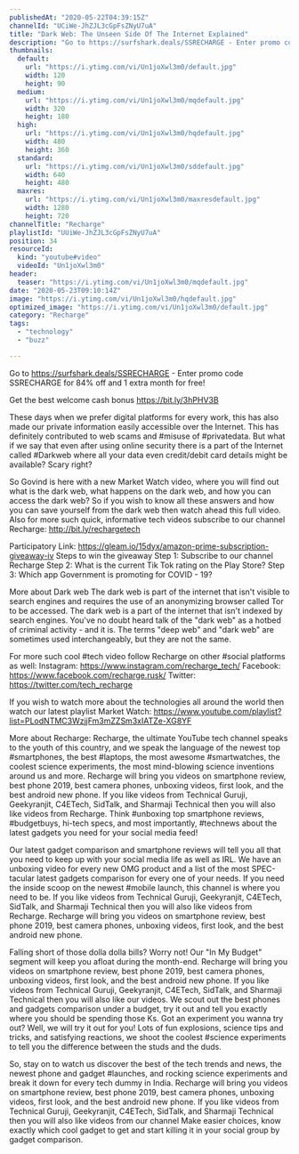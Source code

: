 ```yaml
---
publishedAt: "2020-05-22T04:39:15Z"
channelId: "UCiWe-JhZJL3cGpFsZNyU7uA"
title: "Dark Web: The Unseen Side Of The Internet Explained​"
description: "Go to https://surfshark.deals/SSRECHARGE - Enter promo code SSRECHARGE for 84% off and 1 extra month for free!\n\nGet the best welcome cash bonus https://bit.ly/3hPHV3B\n\nThese days when we prefer digital platforms for every work, this has also made our private information easily accessible over the Internet. This has definitely contributed to web scams and #misuse of  #privatedata. But what if we say that even after using online security there is a part of the Internet called #Darkweb where all your data even credit/debit card details might be available? Scary right?\n\nSo Govind is here with a new Market Watch video, where you will find out what is the dark web, what happens on the dark web, and how you can access the dark web? So if you wish to know all these answers and how you can save yourself from the dark web then watch ahead this full video. Also for more such quick, informative tech videos subscribe to our channel Recharge: http://bit.ly/rechargetech\n\nParticipatory Link: https://gleam.io/15dyx/amazon-prime-subscription-giveaway-iv\nSteps to win the giveaway\nStep 1: Subscribe to our channel Recharge\nStep 2: What is the current Tik Tok rating on the Play Store?\nStep 3: Which app Government is promoting for COVID - 19?\n\nMore about Dark web\nThe dark web is part of the internet that isn't visible to search engines and requires the use of an anonymizing browser called Tor to be accessed. The dark web is a part of the internet that isn't indexed by search engines. You've no doubt heard talk of the \"dark web\" as a hotbed of criminal activity - and it is. The terms \"deep web\" and \"dark web\" are sometimes used interchangeably, but they are not the same. \n\nFor more such cool #tech video follow Recharge on other #social platforms as well: \nInstagram: https://www.instagram.com/recharge_tech/ \nFacebook: https://www.facebook.com/recharge.rusk/ \nTwitter: https://twitter.com/tech_recharge\n\nIf you wish to watch more about the technologies all around the world then watch our latest playlist Market Watch: https://www.youtube.com/playlist?list=PLodNTMC3WzjjFm3mZZSm3xIATZe-XG8YF\n\nMore about Recharge: Recharge, the ultimate YouTube tech channel speaks to the youth of this country, and we speak the language of the newest top #smartphones, the best #laptops, the most awesome #smartwatches, the coolest science experiments, the most mind-blowing science inventions around us and more. Recharge will bring you videos on smartphone review, best phone 2019, best camera phones, unboxing videos, first look, and the best android new phone. If you like videos from Technical Guruji, Geekyranjit, C4ETech, SidTalk, and Sharmaji Technical then you will also like videos from Recharge. Think #unboxing top smartphone reviews, #budgetbuys, hi-tech specs, and most importantly, #technews about the latest gadgets you need for your social media feed!\n\nOur latest gadget comparison and smartphone reviews will tell you all that you need to keep up with your social media life as well as IRL. We have an unboxing video for every new OMG product and a list of the most SPEC-tacular latest gadgets comparison for every one of your needs. If you need the inside scoop on the newest #mobile launch, this channel is where you need to be. If you like videos from Technical Guruji, Geekyranjit, C4ETech, SidTalk, and Sharmaji Technical then you will also like videos from Recharge. Recharge will bring you videos on smartphone review, best phone 2019, best camera phones, unboxing videos, first look, and the best android new phone.\n\nFalling short of those dolla dolla bills? Worry not! Our \"In My Budget\" segment will keep you afloat during the month-end. Recharge will bring you videos on smartphone review, best phone 2019, best camera phones, unboxing videos, first look, and the best android new phone. If you like videos from Technical Guruji, Geekyranjit, C4ETech, SidTalk, and Sharmaji Technical then you will also like our videos. We scout out the best phones and gadgets comparison under a budget, try it out and tell you exactly where you should be spending those Ks. Got an experiment you wanna try out? Well, we will try it out for you! Lots of fun explosions, science tips and tricks, and satisfying reactions, we shoot the coolest #science experiments to tell you the difference between the studs and the duds.\n\nSo, stay on to watch us discover the best of the tech trends and news, the newest phone and gadget #launches, and rocking science experiments and break it down for every tech dummy in India. Recharge will bring you videos on smartphone review, best phone 2019, best camera phones, unboxing videos, first look, and the best android new phone. If you like videos from Technical Guruji, Geekyranjit, C4ETech, SidTalk, and Sharmaji Technical then you will also like videos from our channel Make easier choices, know exactly which cool gadget to get and start killing it in your social group by gadget comparison."
thumbnails:
  default:
    url: "https://i.ytimg.com/vi/Un1joXwl3m0/default.jpg"
    width: 120
    height: 90
  medium:
    url: "https://i.ytimg.com/vi/Un1joXwl3m0/mqdefault.jpg"
    width: 320
    height: 180
  high:
    url: "https://i.ytimg.com/vi/Un1joXwl3m0/hqdefault.jpg"
    width: 480
    height: 360
  standard:
    url: "https://i.ytimg.com/vi/Un1joXwl3m0/sddefault.jpg"
    width: 640
    height: 480
  maxres:
    url: "https://i.ytimg.com/vi/Un1joXwl3m0/maxresdefault.jpg"
    width: 1280
    height: 720
channelTitle: "Recharge"
playlistId: "UUiWe-JhZJL3cGpFsZNyU7uA"
position: 34
resourceId:
  kind: "youtube#video"
  videoId: "Un1joXwl3m0"
header:
  teaser: "https://i.ytimg.com/vi/Un1joXwl3m0/mqdefault.jpg"
date: "2020-05-23T09:10:14Z"
image: "https://i.ytimg.com/vi/Un1joXwl3m0/hqdefault.jpg"
optimized_image: "https://i.ytimg.com/vi/Un1joXwl3m0/default.jpg"
category: "Recharge"
tags:
  - "technology"
  - "buzz"

---
```

Go to https://surfshark.deals/SSRECHARGE - Enter promo code SSRECHARGE for 84% off and 1 extra month for free!

Get the best welcome cash bonus https://bit.ly/3hPHV3B

These days when we prefer digital platforms for every work, this has also made our private information easily accessible over the Internet. This has definitely contributed to web scams and #misuse of  #privatedata. But what if we say that even after using online security there is a part of the Internet called #Darkweb where all your data even credit/debit card details might be available? Scary right?

So Govind is here with a new Market Watch video, where you will find out what is the dark web, what happens on the dark web, and how you can access the dark web? So if you wish to know all these answers and how you can save yourself from the dark web then watch ahead this full video. Also for more such quick, informative tech videos subscribe to our channel Recharge: http://bit.ly/rechargetech

Participatory Link: https://gleam.io/15dyx/amazon-prime-subscription-giveaway-iv
Steps to win the giveaway
Step 1: Subscribe to our channel Recharge
Step 2: What is the current Tik Tok rating on the Play Store?
Step 3: Which app Government is promoting for COVID - 19?

More about Dark web
The dark web is part of the internet that isn't visible to search engines and requires the use of an anonymizing browser called Tor to be accessed. The dark web is a part of the internet that isn't indexed by search engines. You've no doubt heard talk of the "dark web" as a hotbed of criminal activity - and it is. The terms "deep web" and "dark web" are sometimes used interchangeably, but they are not the same. 

For more such cool #tech video follow Recharge on other #social platforms as well: 
Instagram: https://www.instagram.com/recharge_tech/ 
Facebook: https://www.facebook.com/recharge.rusk/ 
Twitter: https://twitter.com/tech_recharge

If you wish to watch more about the technologies all around the world then watch our latest playlist Market Watch: https://www.youtube.com/playlist?list=PLodNTMC3WzjjFm3mZZSm3xIATZe-XG8YF

More about Recharge: Recharge, the ultimate YouTube tech channel speaks to the youth of this country, and we speak the language of the newest top #smartphones, the best #laptops, the most awesome #smartwatches, the coolest science experiments, the most mind-blowing science inventions around us and more. Recharge will bring you videos on smartphone review, best phone 2019, best camera phones, unboxing videos, first look, and the best android new phone. If you like videos from Technical Guruji, Geekyranjit, C4ETech, SidTalk, and Sharmaji Technical then you will also like videos from Recharge. Think #unboxing top smartphone reviews, #budgetbuys, hi-tech specs, and most importantly, #technews about the latest gadgets you need for your social media feed!

Our latest gadget comparison and smartphone reviews will tell you all that you need to keep up with your social media life as well as IRL. We have an unboxing video for every new OMG product and a list of the most SPEC-tacular latest gadgets comparison for every one of your needs. If you need the inside scoop on the newest #mobile launch, this channel is where you need to be. If you like videos from Technical Guruji, Geekyranjit, C4ETech, SidTalk, and Sharmaji Technical then you will also like videos from Recharge. Recharge will bring you videos on smartphone review, best phone 2019, best camera phones, unboxing videos, first look, and the best android new phone.

Falling short of those dolla dolla bills? Worry not! Our "In My Budget" segment will keep you afloat during the month-end. Recharge will bring you videos on smartphone review, best phone 2019, best camera phones, unboxing videos, first look, and the best android new phone. If you like videos from Technical Guruji, Geekyranjit, C4ETech, SidTalk, and Sharmaji Technical then you will also like our videos. We scout out the best phones and gadgets comparison under a budget, try it out and tell you exactly where you should be spending those Ks. Got an experiment you wanna try out? Well, we will try it out for you! Lots of fun explosions, science tips and tricks, and satisfying reactions, we shoot the coolest #science experiments to tell you the difference between the studs and the duds.

So, stay on to watch us discover the best of the tech trends and news, the newest phone and gadget #launches, and rocking science experiments and break it down for every tech dummy in India. Recharge will bring you videos on smartphone review, best phone 2019, best camera phones, unboxing videos, first look, and the best android new phone. If you like videos from Technical Guruji, Geekyranjit, C4ETech, SidTalk, and Sharmaji Technical then you will also like videos from our channel Make easier choices, know exactly which cool gadget to get and start killing it in your social group by gadget comparison.